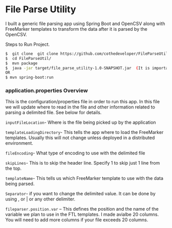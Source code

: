 # File Parse Utility
I built a generic file parsing app using Spring Boot and OpenCSV along with FreeMarker templates to transform the data after it is parsed by the OpenCSV. 

Steps to Run Project.
```sh
$  git clone  git clone https://github.com/cothedeveloper/FileParseUtility FileParseUtil
$  cd FileParseUtil/
$  mvn package
$  java -jar target/file_parse_utility-1.0-SNAPSHOT.jar  (It is important to run this from the project root)
OR
$ mvn spring-boot:run
```
### application.properties Overview

This is the configuration/properties file in order to run this app. In this file we will update where to read in the file and other information related to parsing a delimited file.  See below for details.

`inputFileLocation`- Where is the file being picked up by the application

`templateLoadingDirectory`- This tells the app where to load the FreeMarker templates.  Usually this will not change unless deployed in a distributed environment.

`fileEncoding`- What type of encoding to use with the delimited file

`skipLines`- This is to skip the header line.  Specify 1 to skip just 1 line from the top.

`templateName`- This tells us which FreeMarker template to use with the data being parsed.

`Separator`- if you want to change the delimited value.  It can be done by using , or | or any other delimiter.

`fileparser.position.var` – This defines the position and the name of the variable we plan to use in the FTL templates.  I made avialbe 20 columns.  You will need to add more columns if your file exceeds 20 columns.

 
